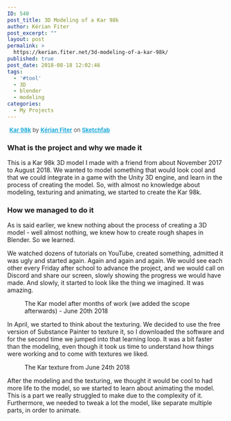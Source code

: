 ```yaml
---
ID: 540
post_title: 3D Modeling of a Kar 98k
author: Kérian Fiter
post_excerpt: ""
layout: post
permalink: >
  https://kerian.fiter.net/3d-modeling-of-a-kar-98k/
published: true
post_date: 2018-08-18 12:02:46
tags:
  - '#tool'
  - 3D
  - blender
  - modeling
categories:
  - My Projects
---
```

<!-- wp:html -->

<div class="sketchfab-embed-wrapper">
  <p style="font-size: 13px;font-weight: normal;margin: 5px;color: #4A4A4A">
    <a href="https://sketchfab.com/3d-models/kar-98k-2696e0d5e90642a8988764ae6fc71f87?utm_medium=embed&utm_source=website&utm_campaign=share-popup" target="_blank" style="font-weight: bold;color: #1CAAD9" rel="noopener noreferrer">Kar 98k</a> by <a href="https://sketchfab.com/kerian-fiter?utm_medium=embed&utm_source=website&utm_campaign=share-popup" target="_blank" style="font-weight: bold;color: #1CAAD9" rel="noopener noreferrer">Kérian Fiter</a> on <a href="https://sketchfab.com?utm_medium=embed&utm_source=website&utm_campaign=share-popup" target="_blank" style="font-weight: bold;color: #1CAAD9" rel="noopener noreferrer">Sketchfab</a>
  </p>
</div>

<!-- /wp:html -->

<!-- wp:heading {"level":3} -->

### What is the project and why we made it

<!-- /wp:heading -->

<!-- wp:paragraph -->

This is a Kar 98k 3D model I made with a friend from about November 2017 to August 2018. We wanted to model something that would look cool and that we could integrate in a game with the Unity 3D engine, and learn in the process of creating the model. So, with almost no knowledge about modeling, texturing and animating, we started to create the Kar 98k.

<!-- /wp:paragraph -->

<!-- wp:heading {"level":3} -->

### How we managed to do it

<!-- /wp:heading -->

<!-- wp:paragraph -->

As is said earlier, we knew nothing about the process of creating a 3D model - well almost nothing, we knew how to create rough shapes in Blender. So we learned.

<!-- /wp:paragraph -->

<!-- wp:paragraph -->

We watched dozens of tutorials on YouTube, created something, admitted it was ugly and started again. Again and again and again. We would see each other every Friday after school to advance the project, and we would call on Discord and share our screen, slowly showing the progress we would have made. And slowly, it started to look like the thing we imagined. It was amazing.

<!-- /wp:paragraph -->

<!-- wp:image {"align":"center","id":561,"className":"wp-image-561 size-full"} -->

<div class="wp-block-image wp-image-561 size-full">
  <figure class="aligncenter"><img src="https://kerian.fiter.net/wp-content/uploads/2018/08/kar.png" alt="" class="wp-image-561" /><figcaption>The Kar model after months of work (we added the scope afterwards) - June 20th 2018</figcaption></figure>
</div>

<!-- /wp:image -->

<!-- wp:paragraph -->

In April, we started to think about the texturing. We decided to use the free version of Substance Painter to texture it, so I downloaded the software and for the second time we jumped into that learning loop. It was a bit faster than the modeling, even though it took us time to understand how things were working and to come with textures we liked.

<!-- /wp:paragraph -->

<!-- wp:image {"align":"center","id":567,"className":"wp-image-567 size-full"} -->

<div class="wp-block-image wp-image-567 size-full">
  <figure class="aligncenter"><img src="https://kerian.fiter.net/wp-content/uploads/2018/08/kar-substance.png" alt="" class="wp-image-567" /><figcaption>The Kar texture from June 24th 2018</figcaption></figure>
</div>

<!-- /wp:image -->

<!-- wp:paragraph -->

After the modeling and the texturing, we thought it would be cool to had more life to the model, so we started to learn about animating the model. This is a part we really struggled to make due to the complexity of it. Furthermore, we needed to tweak a lot the model, like separate multiple parts, in order to animate. 

<!-- /wp:paragraph -->